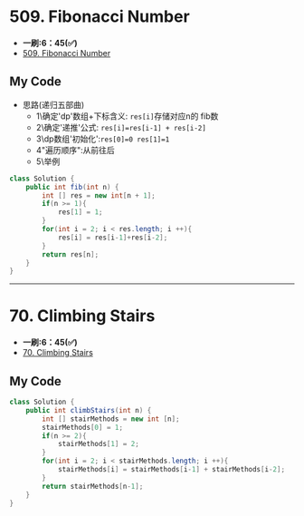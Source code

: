 # 509. Fibonacci Number
* **一刷:6：45(✅)**
* [509. Fibonacci Number](https://leetcode.com/problems/fibonacci-number/description/)

## My Code
* 思路(递归五部曲)
  * 1\确定'dp'数组+下标含义: `res[i]`存储对应n的 fib数
  * 2\确定'递推'公式: `res[i]=res[i-1] + res[i-2]`
  * 3\dp数组'初始化':`res[0]=0 res[1]=1`
  * 4\"遍历顺序":从前往后
  * 5\举例
```java
class Solution {
    public int fib(int n) {
        int [] res = new int[n + 1];
        if(n >= 1){
            res[1] = 1;
        }
        for(int i = 2; i < res.length; i ++){
            res[i] = res[i-1]+res[i-2];
        }
        return res[n];
    }
}
```
***
# 70. Climbing Stairs
* **一刷:6：45(✅)**
* [70. Climbing Stairs](https://leetcode.com/problems/climbing-stairs/description/)

## My Code
```java
class Solution {
    public int climbStairs(int n) {
        int [] stairMethods = new int [n];
        stairMethods[0] = 1;
        if(n >= 2){
            stairMethods[1] = 2;
        }
        for(int i = 2; i < stairMethods.length; i ++){
            stairMethods[i] = stairMethods[i-1] + stairMethods[i-2];
        }
        return stairMethods[n-1];
    }
}
```